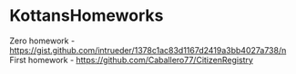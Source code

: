 # KottansHomeworks
Zero homework - https://gist.github.com/intrueder/1378c1ac83d1167d2419a3bb4027a738/n
First homework - https://github.com/Caballero77/CitizenRegistry
